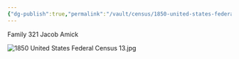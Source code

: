 ```yaml
---
{"dg-publish":true,"permalink":"/vault/census/1850-united-states-federal-census-15/","tags":["Jacob-Amick","Rachel-Shroyer"]}
---
```


Family 321
Jacob Amick

![1850 United States Federal Census 13.jpg](/img/user/assets/1850%20United%20States%20Federal%20Census%2013.jpg)